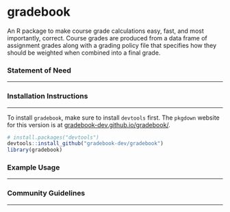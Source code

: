 # gradebook

An R package to make course grade calculations easy, fast, and most importantly, correct. Course grades are produced from a data frame of assignment grades along with a grading policy file that specifies how they should be weighted when combined into a final grade.

### Statement of Need

------------------------------------------------------------------------

### Installation Instructions

------------------------------------------------------------------------
To install `gradebook`, make sure to install `devtools` first. The `pkgdown` website for this version is at [gradebook-dev.github.io/gradebook/](https://gradebook-dev.github.io/gradebook/).

``` r
# install.packages("devtools")
devtools::install_github("gradebook-dev/gradebook")
library(gradebook)
```
### Example Usage

------------------------------------------------------------------------

### Community Guidelines

------------------------------------------------------------------------

